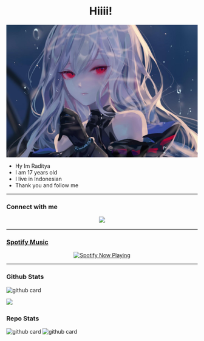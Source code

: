 <h1 align="center">Hiiii! <img src="https://github.com/Drz103/Drz103/blob/main/Radd.jpg" style="border-radius:5;" width="45px" alt=""><br></h1>
<p align="center">
<a href="https://youtube.com/c/radbotz"><img align="center" height="auto" src="https://github.com/Drz103/Drz103/blob/main/radbotz.jpg"/></a>

<p align="center">

- Hy Im Raditya
- I am 17 years old
- I live in Indonesian
- Thank you and follow me


------

### Connect with me 
<p align="center">
  <a href="https://wa.me/62858929626673"><img src="https://img.shields.io/badge/WhatsApp-25D366?style=for-the-badge&logo=whatsapp&logoColor=white" /><br>

------

### Spotify Music

<p align="center">
  <a href="https://open.spotify.com/track/4bNvS25ZVMCvLHEUV87mp4?si=yb1PaPVnRgiTYedy8r6i_g&utm_source=copy-link&context=spotify%3Aplaylist%3A37i9dQZF1EIVoBTSiHHsdx&dl_branch=1" target="_blank"><img src="https://now-playing-on-spotify.vercel.app/api/spotify" alt="Spotify Now Playing" width="350"/></a>
</p>

------
 
### Github Stats 

![github card](https://github-readme-stats.vercel.app/api?username=Drz103&show_icons=true&theme=radical)

![](https://github-profile-summary-cards.vercel.app/api/cards/profile-details?username=Drz103&theme=monokai)

### Repo Stats 

![github card](https://github-readme-stats.vercel.app/api/pin/?username=Drz103&repo=RadBot&theme=dark)
![github card](https://github-readme-stats.vercel.app/api/pin/?username=Drz103&repo=radbotz-MD&theme=dark)
